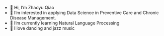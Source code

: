 - 👋 Hi, I’m Zhaoyu Qiao
- 👀 I’m interested in applying Data Science in Preventive Care and Chronic Disease Management.  
- 🌱 I’m currently learning Natural Language Processing
- :dancer: I love dancing and jazz music


<!---
piapiaQ/piapiaQ is a ✨ special ✨ repository because its `README.md` (this file) appears on your GitHub profile.
You can click the Preview link to take a look at your changes.
--->
